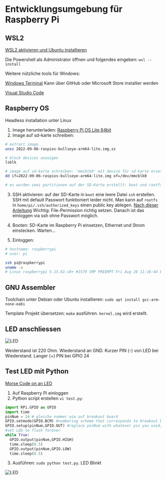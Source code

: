 # Entwicklungsumgebung für Raspberry Pi

## WSL2

[WSL2 aktivieren und Ubuntu installieren](https://docs.microsoft.com/en-us/windows/wsl/install)

Die Powershell als Administrator öffnen und folgendes eingeben:
`wsl --install`

Weitere nützliche tools für Windows:

[Windows Terminal](https://docs.microsoft.com/en-us/windows/terminal/install)
Kann über GitHub oder Microsoft Store installier werden

[Visual Studio Code](https://code.visualstudio.com/)


## Raspberry OS

Headless installation unter Linux

1. Image herunterladen: [Raspberry Pi OS Lite 64bit](https://www.raspberrypi.com/software/operating-systems/)
2. Image auf sd-karte schreiben: 

```bash
# extract image
unxz 2022-09-06-raspios-bullseye-arm64-lite.img.xz

# block devices anzeigen
lsblk

# image auf sd-karte schreiben: 'mmcblk0' mit device für sd-karte ersetzen
dd if=2022-09-06-raspios-bullseye-arm64-lite.img of=/dev/mmcblk0

# es wurden zwei partitionen auf der SD-Karte erstellt: boot und rootfs.
```

3. SSH aktivieren: auf der SD-Karte in `boot` eine leere Datei `ssh` erstellen.
SSH mit default Passwort funktioniert leider nicht. 
Man kann auf `rootfs` in `home/pi/.ssh/authorized_keys` einen public key ablegen.
[Nach dieser Anleitung](https://phoenixnap.com/kb/ssh-with-key) Wichtig: File-Permission richtig setzen.
Danach ist das einloggen via ssh ohne Passwort möglich.

4. Booten: SD-Karte im Raspberry Pi einsetzen, Ethernet und Strom einstecken. Warten...
5. Einloggen: 

```bash
# hostname: raspberrypi
# user: pi

ssh pi@raspberrypi
uname -a
# Linux raspberrypi 5.15.61-v8+ #1579 SMP PREEMPT Fri Aug 26 11:16:44 BST 2022 aarch64 GNU/Linux
```


## GNU Assembler

Toolchain unter Debian oder Ubuntu installieren:
`sudo apt install gcc-arm-none-eabi`

Template Projekt übersetzen: `make` ausführen. `kernel.img` wird erstellt.


## LED anschliessen

![LED](doc/led.jpg)

Weiderstand ist 220 Ohm. Wiederstand an GND. 
Kurzer PIN (-) von LED bei Wiederstand. 
Langer (+) PIN bei GPIO 24


## Test LED mit Python

[Morse Code on an LED](https://www.cl.cam.ac.uk/projects/raspberrypi/tutorials/robot/morse_code/)

1. Auf Raspberry Pi einloggen
2. Python script erstellen `vi test.py`:
```python
import RPi.GPIO as GPIO
import time
pinNum = 24 # gleiche nummer wie auf breakout board
GPIO.setmode(GPIO.BCM) #numbering scheme that corresponds to breakout board and pin layout
GPIO.setup(pinNum,GPIO.OUT) #replace pinNum with whatever pin you used, this sets up that pin as an output
#set LED to flash forever
while True:
  GPIO.output(pinNum,GPIO.HIGH)
  time.sleep(0.5)
  GPIO.output(pinNum,GPIO.LOW)
  time.sleep(0.5)	   
```

3. Ausführen: `sudo python test.py`. LED Blinkt

![LED](doc/pi.jpg)

